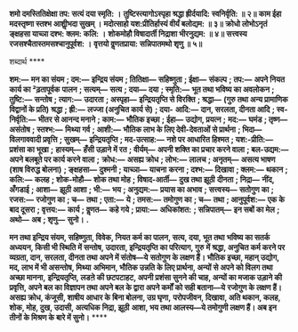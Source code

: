 **शमो दमस्तितिक्षेक्षा तप: सत्यं दया स्मृति: ।** **तुष्टिस्त्यागोऽस्पृहा श्रद्धा ह्रीर्दयादि: स्वनिर्वृति: ॥ २॥** **काम ईहा मदस्तृष्णा स्तश्भ आशीॢभदा सुखम् ।** **मदोत्साहो यश:प्रीतिर्हास्यं वीर्यं बलोद्यम: ॥ ३॥** **क्रोधो लोभोऽनृतं ङ्क्षहसा याच्ञा दश्भ: क्लम: कलि: ।** **शोकमोहौ विषादार्ती निद्राशा भीरनुद्यम: ॥ ४॥** **सत्त्वस्य रजसश्चैतास्तमसश्चानुपूर्वश: ।** **वृत्तयो वॢणतप्राया: सन्निपातमथो शृणु ॥ ५॥** 

शब्दार्थ **** 

**शम:—** **मन का संयम** **; दम:—** **इन्द्रिय संयम** **; तितिक्षा—** **सहिष्णुता** **; ईक्षा—** **संकल्प** **; तप:—** **अपने नियत कार्य का ²ढ़तापूर्वक** **पालन** **; सत्यम्—** **सत्य** **; दया—** **दया** **; स्मृति:—** **भूत तथा भविष्य का अवलोकन** **; तुष्टि:—** **सन्तोष** **; त्याग:—** **उदारता** **; अस्पृहा—** **इन्द्रियतृप्ति से विरक्ति** **; श्रद्धा—** **(गुरु तथा अन्य प्रामाणिक विद्वानों के प्रति) श्रद्धा** **; ह्री:—** **लज्जा (अनुचित कार्य से)** **; दया-** **आदि:—** **दान, सरलता, दीनता आदि** **; स्व-निर्वृति:—** **भीतर से आनन्द मनाने** **; काम:—** **भौतिक इच्छा** **; ईहा—** **उद्योग, प्रयत्न** **;** **मद:—** **घमंड** **; तृष्ण—** **असंतोष** **; स्तश्भ:—** **मिथ्या गर्व** **; आशी:—** **भौतिक लाभ के लिए देवी-देवताओं से प्रार्थना** **; भिदा—** **विलगाववादी प्रवृत्ति** **; सुखम्—** **इन्द्रियतृप्ति** **; मद-उत्साह:—** **नशे पर आधारित हिश्मत** **; यश:-प्रीति:—** **प्रशंसा का भूखा** **;** **हास्यम्—** **हँसी उड़ाने में रत** **; वीर्यम्—** **अपनी शक्ति का प्रचार करने वाला** **; बल-उद्यम:—** **अपने बलबूते पर कार्य करने वाला** **;** **क्रोध:—** **असह्य क्रोध** **; लोभ:—** **लालच** **; अनृतम्—** **असत्य भाषण (शाष विरुद्ध बोलना)** **; ङ्क्षहसा—** **दुश्मनी** **; याच्ञा—** **याचना** **करना** **; दश्भ:—** **दिखावा** **; क्लम:—** **थकान** **; कलि:—** **कलह** **; शोक-मोहौ—** **शोक तथा मोह** **; विषाद-आर्ती—** **दुख तथा झूठी** **दीनता** **; निद्रा—** **नींद, अँगडाई** **; आशा—** **झूठी आशा** **; भी:—** **भय** **; अनुद्यम:—** **प्रयास का अभाव** **; सत्त्वस्य—** **सतोगुण का** **;** **रजस:—** **रजोगुण का** **; च—** **तथा** **; एता:—** **ये** **; तमस:—** **तमोगुण का** **; च—** **तथा** **; आनुपूर्वश:—** **एक के बाद दूसरा** **; वृत्तय:—** **कार्य** **; वॢणत—** **कहे गये** **; प्राया:—** **अधिकांशत:** **; सन्निपातम्—** **इन सबों का मेल** **; अथो—** **अब** **; शृणु—** **सुनो।** **.** 

**मन तथा इन्द्रिय संयम, सहिष्णुता, विवेक, नियत कर्म का पालन, सत्य, दया, भूत तथा** **भविष्य का सतर्क अध्ययन, किसी भी स्थिति में सन्तोष, उदारता, इन्द्रियतृप्ति का परित्याग, गुरु** **में श्रद्धा, अनुचित कर्म करने पर व्यग्रता, दान, सरलता, दीनता तथा अपने में संतोष—ये** **सतोगुण के लक्षण हैं। भौतिक इच्छा, महान् उद्योग, मद, लाभ में भी असन्तोष, मिथ्या** **अभिमान, भौतिक उन्नति के लिए प्रार्थना, अन्यों से अपने को विलग तथा अच्छा मानना,** **इन्द्रियतृप्ति, लडऩे की छटपटाहट, अपनी प्रशंसा सुनने की चाह, अन्यों का मजाक उड़ाने की** **प्रवृत्ति, अपने बल का विज्ञापन तथा अपने बल के द्वारा अपने कर्मों को सही बताना—ये** **रजोगुण के लक्षण हैं। असह्य क्रोध, कंजूसी, शाषीय आधार के बिना बोलना, उग्र घृणा,** **परोपजीवन, दिखावा, अति थकान, कलह, शोक, मोह, दुख, उदासी, अत्यधिक निद्रा, झूठी** **आशा, भय तथा आलस्य—ये तमोगुणी लक्षण हैं। अब इन तीनों के मिश्रण के बारे में सुनो।** **** 